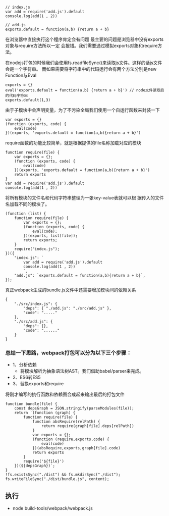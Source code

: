 ```
// index.js
var add = require('add.js').default
console.log(add(1 , 2))

// add.js
exports.default = function(a,b) {return a + b}
```

在浏览器中直接执⾏这个程序肯定会有问题 最主要的问题是浏览器中没有exports对象与require⽅法所以⼀定
会报错。我们需要通过模拟exports对象和require⽅法。

在nodejs打包的时候我们会使⽤fs.readfileSync()来读取js⽂件。这样的话js⽂件会是⼀个字符串。
⽽如果需要将字符串中的代码运⾏会有两个⽅法分别是new Function与Eval

```
exports = {}
eval('exports.default = function(a,b) {return a + b}') // node⽂件读取后的代码字符串
exports.default(1,3)
```
由于⼦模块中会声明变量，为了不污染全局我们使⽤⼀个⾃运⾏函数来封装⼀下
```
var exports = {}
(function (exports, code) {
    eval(code)
})(exports, 'exports.default = function(a,b){return a + b}')
```

require函数的功能⽐较简单，就是根据提供的file名称加载对应的模块
```
function require(file) {
    var exports = {};
    (function (exports, code) {
        eval(code)
    })(exports, 'exports.default = function(a,b){return a + b}')
    return exports
}
var add = require('add.js').default
console.log(add(1 , 2))
```
将所有模块的⽂件名和代码字符串整理为⼀张key-value表就可以根
据传⼊的⽂件名加载不同的模块了。
```
(function (list) {
    function require(file) {
        var exports = {};
        (function (exports, code) {
            eval(code);
        })(exports, list[file]);
        return exports;
    }
    require("index.js");
})({
    "index.js": `
        var add = require('add.js').default
        console.log(add(1 , 2))
        `,
    "add.js": `exports.default = function(a,b){return a + b}`,
});
```
真正webpack⽣成的bundle.js⽂件中还需要增加模块间的依赖关系
```
{
    "./src/index.js": {
        "deps": { "./add.js": "./src/add.js" },
        "code": "....."
    },
    "./src/add.js": {
        "deps": {},
        "code": "......"
    }
}
```

### 总结⼀下思路，webpack打包可以分为以下三个步骤：
- 1、分析依赖
    - 将模块解析为抽象语法树AST。我们借助babel/parser来完成。
- 2、ES6转ES5
- 3、替换exports和require

将刚才编写的执⾏函数和依赖图合成起来输出最后的打包⽂件
```
function bundle(file) {
    const depsGraph = JSON.stringify(parseModules(file));
    return `(function (graph) {
        function require(file) {
            function absRequire(relPath) {
                return require(graph[file].deps[relPath])
            }
            var exports = {};
            (function (require,exports,code) {
                eval(code)
            })(absRequire,exports,graph[file].code)
            return exports
        }
        require('${file}')
    })(${depsGraph})`;
}
!fs.existsSync("./dist") && fs.mkdirSync("./dist");
fs.writeFileSync("./dist/bundle.js", content);
```

## 执行 
- node build-tools/webpack/webpack.js